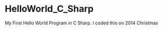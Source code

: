 HelloWorld_C_Sharp
==================

My First Hello World Program in C Sharp. I coded this on 2014 Christmas

